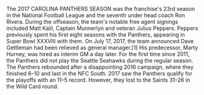 The 2017 CAROLINA PANTHERS SEASON was the franchise's 23rd season in the National Football League and the seventh under head coach Ron Rivera. During the offseason, the team's notable free agent signings included Matt Kalil, Captain Munnerlyn and veteran Julius Peppers. Peppers previously spent his first eight seasons with the Panthers, appearing in Super Bowl XXXVIII with them. On July 17, 2017, the team announced Dave Gettleman had been relieved as general manager.[1] His predecessor, Marty Hurney, was hired as interim GM a day later. For the first time since 2011, the Panthers did not play the Seattle Seahawks during the regular season. The Panthers rebounded after a disappointing 2016 campaign, where they finished 6–10 and last in the NFC South. 2017 saw the Panthers qualify for the playoffs with an 11–5 record. However, they lost to the Saints 31–26 in the Wild Card round.
